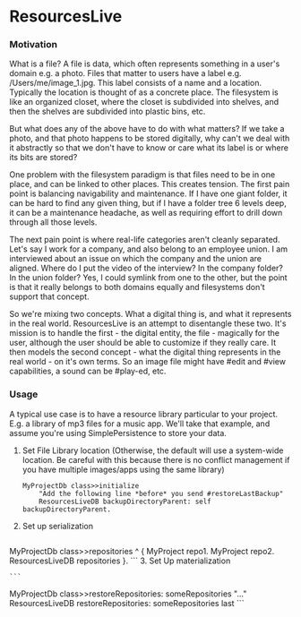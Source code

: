 # ResourcesLive

### Motivation
What is a file? A file is data, which often represents something in a user's domain e.g. a photo. Files that matter to users have a label e.g. /Users/me/image_1.jpg. This label consists of a name and a location. Typically the location is thought of as a concrete place. The filesystem is like an organized closet, where the closet is subdivided into shelves, and then the shelves are subdivided into plastic bins, etc.

But what does any of the above have to do with what matters? If we take a photo, and that photo happens to be stored digitally, why can't we deal with it abstractly so that we don't have to know or care what its label is or where its bits are stored?

One problem with the filesystem paradigm is that files need to be in one place, and can be linked to other places. This creates tension. The first pain point is balancing navigability and maintenance. If I have one giant folder, it can be hard to find any given thing, but if I have a folder tree 6 levels deep, it can be a maintenance headache, as well as requiring effort to drill down through all those levels.

The next pain point is where real-life categories aren't cleanly separated. Let's say I work for a company, and also belong to an employee union. I am interviewed about an issue on which the company and the union are aligned. Where do I put the video of the interview? In the company folder? In the union folder? Yes, I could symlink from one to the other, but the point is that it really belongs to both domains equally and filesystems don't support that concept.

So we're mixing two concepts. What a digital thing is, and what it represents in the real world. ResourcesLive is an attempt to disentangle these two. It's mission is to handle the first - the digital entity, the file - magically for the user, although the user should be able to customize if they really care. It then models the second concept - what the digital thing represents in the real world - on it's own terms. So an image file might have #edit and #view capabilities, a sound can be #play-ed, etc.

### Usage
A typical use case is to have a resource library particular to your project. E.g. a library of mp3 files for a music app. We'll take that example, and assume you're using SimplePersistence to store your data.

1. Set File Library location (Otherwise, the default will use a system-wide location. Be careful with this because there is no conflict management if you have multiple images/apps using the same library)

    ```
    MyProjectDb class>>initialize
    	"Add the following line *before* you send #restoreLastBackup"
    	ResourcesLiveDB backupDirectoryParent: self backupDirectoryParent.
    ```
2. Set up serialization

    ```
MyProjectDb class>>repositories
    	^ { MyProject repo1. MyProject repo2. ResourcesLiveDB repositories }.
    ```
3. Set Up materialization

    ```
MyProjectDb class>>restoreRepositories: someRepositories
    	"..."
    	ResourcesLiveDB restoreRepositories: someRepositories last
    ```
